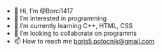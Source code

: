 - 👋 Hi, I’m @Borci1417
- 👀 I’m interested in programming
- 🌱 I’m currently learning C++, HTML, CSS
- 💞️ I’m looking to collaborate on programms
- 📫 How to reach me boris5.potocnik@gmail.com
